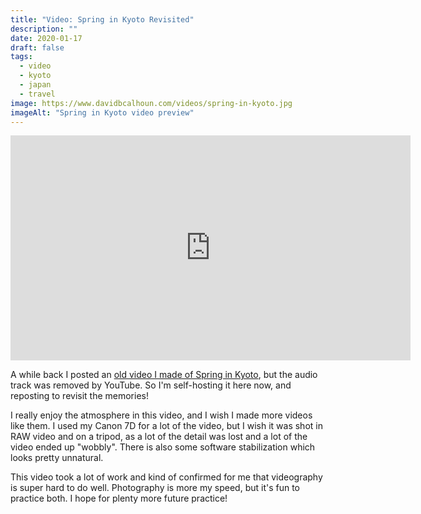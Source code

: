 ```yaml
---
title: "Video: Spring in Kyoto Revisited"
description: ""
date: 2020-01-17
draft: false
tags:
  - video
  - kyoto
  - japan
  - travel
image: https://www.davidbcalhoun.com/videos/spring-in-kyoto.jpg
imageAlt: "Spring in Kyoto video preview"
---
```


<!-- <video controls preload="metadata" poster="https://www.davidbcalhoun.com/videos/spring-in-kyoto.jpg">
	<source src="https://www.davidbcalhoun.com/videos/spring-in-kyoto.mp4" type="video/mp4">
	Your browser does not support the HTML5 video tag.
</video> -->

<iframe src="https://player.vimeo.com/video/586932947?h=c67825fca3" width="640" height="360" frameborder="0" allow="autoplay; fullscreen; picture-in-picture" allowfullscreen></iframe>

A while back I posted an [old video I made of Spring in Kyoto](https://www.davidbcalhoun.com/2013/video-spring-in-kyoto-%E4%BA%AC%E9%83%BD%E3%81%AE%E6%98%A5/), but the audio track was removed by YouTube. So I'm self-hosting it here now, and reposting to revisit the memories!

I really enjoy the atmosphere in this video, and I wish I made more videos like them. I used my Canon 7D for a lot of the video, but I wish it was shot in RAW video and on a tripod, as a lot of the detail was lost and a lot of the video ended up "wobbly". There is also some software stabilization which looks pretty unnatural.

This video took a lot of work and kind of confirmed for me that videography is super hard to do well. Photography is more my speed, but it's fun to practice both. I hope for plenty more future practice!
